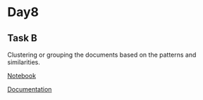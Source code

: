 # Day8

## Task B

Clustering or grouping the documents based on the patterns and similarities.

[Notebook](Day8_Multiclass_Classification_Using_TPU.ipynb)

[Documentation](TaskB.md)
